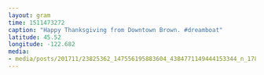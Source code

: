 ```yaml
---
layout: gram
time: 1511473272
caption: "Happy Thanksgiving from Downtown Brown. #dreamboat"
latitude: 45.52
longitude: -122.682
media:
- media/posts/201711/23825362_147556195883604_4384771149444153344_n_17897055439105879.jpg
---
```

